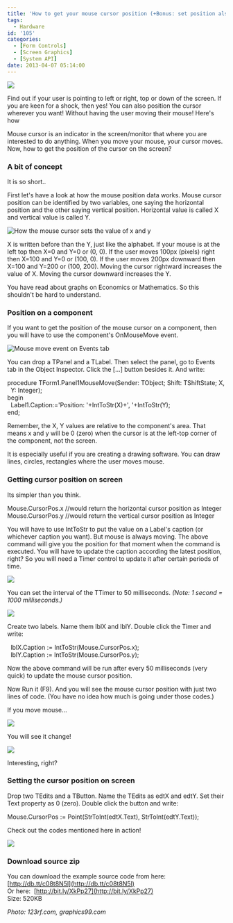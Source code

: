 ```yaml
---
title: 'How to get your mouse cursor position (+Bonus: set position also!!)'
tags:
  - Hardware
id: '105'
categories:
  - [Form Controls]
  - [Screen Graphics]
  - [System API]
date: 2013-04-07 05:14:00
---
```


![](mouse-cursor-position-get-set/629615-siamese-kitten-on-a-funny-pose-playing-and-looking-to-computer-mouse-on-hand.jpg)

Find out if your user is pointing to left or right, top or down of the screen. If you are keen for a shock, then yes! You can also position the cursor wherever you want! Without having the user moving their mouse! Here's how
<!-- more -->
Mouse cursor is an indicator in the screen/monitor that where you are interested to do anything. When you move your mouse, your cursor moves. Now, how to get the position of the cursor on the screen?  
  

### A bit of concept

It is so short..  
  
First let's have a look at how the mouse position data works. Mouse cursor position can be identified by two variables, one saying the horizontal position and the other saying vertical position. Horizontal value is called X and vertical value is called Y.  
  

![How the mouse cursor sets the value of x and y](mouse-cursor-position-get-set/mouse-position-x-y.jpg "How the mouse cursor sets the value of x and y")

  
X is written before than the Y, just like the alphabet. If your mouse is at the left top then X=0 and Y=0 or (0, 0). If the user moves 100px (pixels) right then X=100 and Y=0 or (100, 0). If the user moves 200px downward then X=100 and Y=200 or (100, 200). Moving the cursor rightward increases the value of X. Moving the cursor downward increases the Y.  
  
You have read about graphs on Economics or Mathematics. So this shouldn't be hard to understand.  
  

### Position on a component

If you want to get the position of the mouse cursor on a component, then you will have to use the component's OnMouseMove event.  
  

![Mouse move event on Events tab](mouse-cursor-position-get-set/lazarus-mouse-move-event.gif "Mouse move event on Events tab")

  
You can drop a TPanel and a TLabel. Then select the panel, go to Events tab in the Object Inspector. Click the \[...\] button besides it. And write:  
  

procedure TForm1.Panel1MouseMove(Sender: TObject; Shift: TShiftState; X,  
  Y: Integer);  
begin  
  Label1.Caption:='Position: '+IntToStr(X)+', '+IntToStr(Y);  
end;

  
Remember, the X, Y values are relative to the component's area. That means x and y will be 0 (zero) when the cursor is at the left-top corner of the component, not the screen.  
  
It is especially useful if you are creating a drawing software. You can draw lines, circles, rectangles where the user moves mouse.  
  

### Getting cursor position on screen

Its simpler than you think.  

Mouse.CursorPos.x //would return the horizontal cursor position as Integer  
Mouse.CursorPos.y //would return the vertical cursor position as Integer  

  
You will have to use IntToStr to put the value on a Label's caption (or whichever caption you want). But mouse is always moving. The above command will give you the position for that moment when the command is executed. You will have to update the caption according the latest position, right? So you will need a Timer control to update it after certain periods of time.  

![](mouse-cursor-position-get-set/TTimer-component-lazarus.gif)

You can set the interval of the TTimer to 50 milliseconds. _(Note: 1 second = 1000 milliseconds.)_  

![](mouse-cursor-position-get-set/TTimer-interval.gif)

  
Create two labels. Name them lblX and lblY. Double click the Timer and write:  
  

  lblX.Caption := IntToStr(Mouse.CursorPos.x);  
  lblY.Caption := IntToStr(Mouse.CursorPos.y);

Now the above command will be run after every 50 milliseconds (very quick) to update the mouse cursor position.  
  
Now Run it (F9). And you will see the mouse cursor position with just two lines of code. (You have no idea how much is going under those codes.)  
  
If you move mouse...  
  

![](mouse-cursor-position-get-set/funny-mouse-operating-mouse-lol-29943894-464-348.jpg)

  
You will see it change!  
  

![](mouse-cursor-position-get-set/cursor-pos-lazarus.gif)

  
Interesting, right?  

  

### Setting the cursor position on screen

Drop two TEdits and a TButton. Name the TEdits as edtX and edtY. Set their Text property as 0 (zero). Double click the button and write:  

Mouse.CursorPos := Point(StrToInt(edtX.Text), StrToInt(edtY.Text));

  
Check out the codes mentioned here in action!  
  
  
  

![](mouse-cursor-position-get-set/Mouse-position-app-lazarus.gif)

  
  

### Download source zip

You can download the example source code from here: [http://db.tt/c08t8N5l](http://db.tt/c08t8N5l)  
Or here:  [http://bit.ly/XkPp27](http://bit.ly/XkPp27)  
Size: 520KB  
  
_Photo: 123rf.com, graphics99.com_